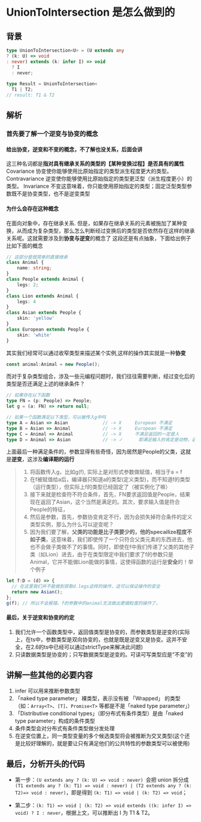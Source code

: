 # UnionToIntersection 是怎么做到的
## 背景
```ts
type UnionToIntersection<U> = (U extends any
? (k: U) => void
: never) extends (k: infer I) => void
  ? I
  : never;
  
type Result = UnionToIntersection<
  T1 | T2;
// result: T1 & T2
```
## 解析
### 首先要了解一个逆变与协变的概念
#### 给出协变，逆变和不变的概念，不了解也没关系，后面会讲
这三种名词都是**指对具有继承关系的类型的【某种变换过程】是否具有的属性**
Covariance 协变使你能够使用比原始指定的类型派生程度更大的类型。
Contravariance 逆变使你能够使用比原始指定的类型更泛型（派生程度更小）的类型。
Invariance 不变这意味着，你只能使用原始指定的类型；固定泛型类型参数既不是协变类型，也不是逆变类型

#### 为什么会存在这种概念
在面向对象中，存在继承关系. 但是，如果存在继承关系的元素被施加了某种变换，从而成为复杂类型，那么怎么判断经过变换后的类型是否依然存在这样的继承关系呢。这就需要涉及到**协变与逆变**的概念了
这段还是有点抽象，下面给出例子
比如下面的概念
```ts
// 这部分是很简单的直接继承
class Animal {
    name: string;
}
class People extends Animal {
    legs: 2;
}
class Lion extends Animal {
    legs: 4
}
class Asian extends People {
    skin: 'yellow'
}
class European extends People {
    skin: 'white'
}
```
其实我们经常可以通过收窄类型来描述某个实例,这样的操作其实就是一种**协变**
```ts
const animal:Animal = new People();
```
而对于复杂类型组合，涉及一些元编程问题时，我们往往需要判断，经过变化后的类型是否还满足上述的继承条件？
```ts
// 如果存在以下函数
type FN = (p: People) => People;
let g = (a: FN) => return null;

// 如果一个函数满足以下类型，可以被传入g中吗
type A = Asian => Asian             // -> X     European 不满足
type B = Asian => Animal            // -> X     European 不满足
type C = Animal => Animal           // -> X     不满足返回的一定是人
type D = Animal => Asian            // -> ✓      即满足输入的肯定是动物，返回的一定是人
```
上面最后一种满足条件的，参数显得有些奇怪，因为居然是People的父类，这就是**逆变**，这涉及**编译期的运行**
> 1. 将函数传入g，比如g(f), 实际上是对形式参数做赋值，相当于a = f
> 2. 在f被赋值给a后，编译器只知道a的类型(定义类型)，而不知道f的类型（运行类型），但实际上f的类型已经固定了（被实例化了嘛）
> 3. 接下来就是检查符不符合条件，首先，FN要求返回值是People，结果现在返回了Asian，这个当然是满足的。其次，要求输入值是符合People的特征，
> 4. 然后是参数，首先，参数协变肯定不行，因为会损失掉符合条件的定义类型实例，那么为什么可以逆变呢？
> 5. 因为我们要了解，**父类的功能是比子类要少的，他的specailize程度不如子类**，这意味着，我们即使传了一个只符合父类元素的东西进去，他也不会做子类做不了的事情。同时，即使在f中我们传递了父类的其他子类（如Lion）进去，由于在类型限定中我们要求了f的参数只是Animal，它并不能做Lion能做的事情，这使得函数的运行是**安全**的！举个例子

```ts
let f:D = (d) => {
  // 在这里我们并不能做到获取d.legs这样的操作，这可以保证操作的安全
  return new Asian();
};
g(f); // 所以不会报错。f的参数中的animal无法做出更细粒度的操作了。
```


#### 最后，关于逆变和协变的约定
1. 我们允许一个函数类型中，返回值类型是协变的，而参数类型是逆变的(实际上，在ts中，参数类型是双向协变的，也就是既是逆变又是协变。这并不安全，在2.6的ts中已经可以通过strictType来解决此问题)
2. 只读数据类型是协变的；只写数据类型是逆变的。可读可写类型应是“不变”的

## 讲解一些其他的必要内容
1. infer 可以用来推断参数类型
2. 「naked type parameter」 裸类型，表示没有被 「Wrapped」 的类型（如：`Array<T>`、`[T]`、`Promise<T>` 等都是不是「naked type parameter」）
3. 「Distributive conditional types」（即分布式有条件类型）是由「naked type parameter」构成的条件类型
4. 条件类型会对分布式有条件类型做分发处理
5. 在逆变位置上，同一类型变量的多个候选类型将会被推断为交叉类型(这个还是比较好理解的，就是要让只有满足他们的公共特性的参数类型可以被使用)

## 最后，分析开头的代码
- 第一步：`(U extends any ? (k: U) => void : never) `会把 union 拆分成 `(T1 extends any ? (k: T1) => void : never) | (T2 extends any ? (k: T2)=> void : never)`，即是得到 `(k: T1) => void | (k: T2) => void`；

- 第二步：`(k: T1) => void | (k: T2) => void extends ((k: infer I) => void) ? I : never`，根据上文，可以推断出 I 为 T1 & T2。